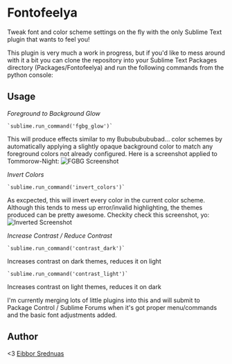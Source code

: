 Fontofeelya
===========

Tweak font and color scheme settings on the fly with the only Sublime Text plugin that wants to feel you!

This plugin is very much a work in progress, but if you'd like to mess around with it a bit you can clone the repository into your Sublime Text Packages directory (Packages/Fontofeelya) and run the following commands from the python console:

Usage
-----

*Foreground to Background Glow*

	`sublime.run_command('fgbg_glow')`

This will produce effects similar to my Bubububububad... color schemes by automatically applying a slightly opaque background color to match any foreground colors not already configured. Here is a screenshot applied to Tommorow-Night:
![FGBG Screenshot](http://eibbors.com/p/fontofeelya/fgbg.png)

*Invert Colors*

	`sublime.run_command('invert_colors')`

As excpected, this will invert every color in the current color scheme. Although this tends to mess up error/invalid highlighting, the themes produced can be pretty awesome. Checkity check this screenshot, yo:
![Inverted Screenshot](http://eibbors.com/p/fontofeelya/invert.png)

*Increase Contrast / Reduce Contrast*

	`sublime.run_command('contrast_dark')`

Increases contrast on dark themes, reduces it on light

	`sublime.run_command('contrast_light')`

Increases contrast on light themes, reduces it on dark

I'm currently merging lots of little plugins into this and will submit to Package Control / Sublime Forums when it's got proper menu/commands and the basic font adjustments added.

Author
------
<3 [Eibbor Srednuas](http://eibbors.com)
